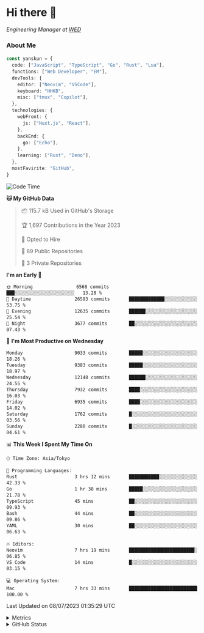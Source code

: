# Hi there&nbsp;:wave:

<!-- ![Alt text](https://spotify-recently-played-readme.vercel.app/api?user=31kynbuubkiu3r4qh4hjuaglhfay) -->

_Engineering Manager at [WED](https://github.com/wedinc)_

### About Me

```ts
const yanskun = {
  code: ["JavaScript", "TypeScript", "Go", "Rust", "Lua"],
  functions: ["Web Developer", "EM"],
  devTools: {
    editor: ["Neovim", "VSCode"],
    keyboard: "HHKB",
    misc: ["tmux", "Copilot"],
  },
  technologies: {
    webFront: {
      js: ["Nuxt.js", "React"],
    },
    backEnd: {
      go: ["Echo"],
    },
    learning: ["Rust", "Deno"],
  },
  mostFavirite: "GitHub",
}
```

<!--START_SECTION:waka-->
![Code Time](http://img.shields.io/badge/Code%20Time-357%20hrs%2022%20mins-blue)

**🐱 My GitHub Data** 

> 📦 115.7 kB Used in GitHub's Storage 
 > 
> 🏆 1,697 Contributions in the Year 2023
 > 
> 💼 Opted to Hire
 > 
> 📜 89 Public Repositories 
 > 
> 🔑 3 Private Repositories 
 > 
**I'm an Early 🐤** 

```text
🌞 Morning                6568 commits        ███░░░░░░░░░░░░░░░░░░░░░░   13.28 % 
🌆 Daytime                26593 commits       █████████████░░░░░░░░░░░░   53.75 % 
🌃 Evening                12635 commits       ██████░░░░░░░░░░░░░░░░░░░   25.54 % 
🌙 Night                  3677 commits        ██░░░░░░░░░░░░░░░░░░░░░░░   07.43 % 
```
📅 **I'm Most Productive on Wednesday** 

```text
Monday                   9033 commits        █████░░░░░░░░░░░░░░░░░░░░   18.26 % 
Tuesday                  9383 commits        █████░░░░░░░░░░░░░░░░░░░░   18.97 % 
Wednesday                12148 commits       ██████░░░░░░░░░░░░░░░░░░░   24.55 % 
Thursday                 7932 commits        ████░░░░░░░░░░░░░░░░░░░░░   16.03 % 
Friday                   6935 commits        ████░░░░░░░░░░░░░░░░░░░░░   14.02 % 
Saturday                 1762 commits        █░░░░░░░░░░░░░░░░░░░░░░░░   03.56 % 
Sunday                   2280 commits        █░░░░░░░░░░░░░░░░░░░░░░░░   04.61 % 
```


📊 **This Week I Spent My Time On** 

```text
🕑︎ Time Zone: Asia/Tokyo

💬 Programming Languages: 
Rust                     3 hrs 12 mins       ███████████░░░░░░░░░░░░░░   42.33 % 
Go                       1 hr 38 mins        █████░░░░░░░░░░░░░░░░░░░░   21.78 % 
TypeScript               45 mins             ██░░░░░░░░░░░░░░░░░░░░░░░   09.93 % 
Bash                     44 mins             ██░░░░░░░░░░░░░░░░░░░░░░░   09.86 % 
YAML                     30 mins             ██░░░░░░░░░░░░░░░░░░░░░░░   06.63 % 

🔥 Editors: 
Neovim                   7 hrs 19 mins       ████████████████████████░   96.85 % 
VS Code                  14 mins             █░░░░░░░░░░░░░░░░░░░░░░░░   03.15 % 

💻 Operating System: 
Mac                      7 hrs 33 mins       █████████████████████████   100.00 % 
```


 Last Updated on 08/07/2023 01:35:29 UTC
<!--END_SECTION:waka-->

<details>
  <summary>Metrics</summary>
  <img src="https://github.com/yanskun/yanskun/blob/main/github-metrics.svg" alt="Metrics">
</details>

<details>
  <summary>GitHub Status</summary>
  <picture>
    <source media="(prefers-color-scheme: dark)" srcset="https://raw.githubusercontent.com/yanskun/yanskun/master/profile-summary-card-output/nord_dark/0-profile-details.svg">
   <img src="https://raw.githubusercontent.com/yanskun/yanskun/master/profile-summary-card-output/default/0-profile-details.svg">
  </picture>
  <br>
  <picture>
    <source media="(prefers-color-scheme: dark)" srcset="https://raw.githubusercontent.com/yanskun/yanskun/master/profile-summary-card-output/nord_dark/1-repos-per-language.svg">
   <img src="https://raw.githubusercontent.com/yanskun/yanskun/master/profile-summary-card-output/default/1-repos-per-language.svg">
  </picture>
  <picture>
    <source media="(prefers-color-scheme: dark)" srcset="https://raw.githubusercontent.com/yanskun/yanskun/master/profile-summary-card-output/nord_dark/2-most-commit-language.svg">
   <img src="https://raw.githubusercontent.com/yanskun/yanskun/master/profile-summary-card-output/default/2-most-commit-language.svg">
  </picture>
  <br>
  <picture>
    <source media="(prefers-color-scheme: dark)" srcset="https://raw.githubusercontent.com/yanskun/yanskun/master/profile-summary-card-output/nord_dark/3-stats.svg">
   <img src="https://raw.githubusercontent.com/yanskun/yanskun/master/profile-summary-card-output/default/3-stats.svg">
  </picture>
  <picture>
    <source media="(prefers-color-scheme: dark)" srcset="https://raw.githubusercontent.com/yanskun/yanskun/master/profile-summary-card-output/nord_dark/4-productive-time.svg">
   <img src="https://raw.githubusercontent.com/yanskun/yanskun/master/profile-summary-card-output/default/4-productive-time.svg">
  </picture>
</details>
